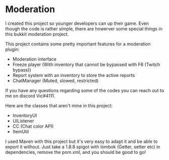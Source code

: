 # Moderation
I created this project so younger developers can up their game. Even though the code is rather simple, there are howerver some special things in this bukkit moderation project. 

This project contains some pretty important features for a moderation plugin:
 - Moderation interface
 - Freeze player (With inventory that cannot be bypassed with F6 (Twitch bypass))
 - Report system with an inventory to store the active reports
 - ChatManager (Muted, slowed, restricted)
 

If you have any questions regarding some of the codes you can reach out to me on discord Vic#4111.

Here are the classes that aren't mine in this project:
 - InventoryUI
 - UIListener
 - CC (Chat color API)
 - ItemUtil
 
 I used Maven with this project but it's very easy to adapt it and be able to export it without. Just take a 1.8.8 spigot with lombok (Getter, setter etc) in dependencies, remove the pom.xml, and you should be good to go!
